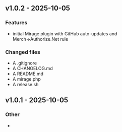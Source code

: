 ## v1.0.2 - 2025-10-05

### Features
- initial Mirage plugin with GitHub auto-updates and Merch→Authorize.Net rule

### Changed files
- A	.gitignore
- A	CHANGELOG.md
- A	README.md
- A	mirage.php
- A	release.sh


## v1.0.1 - 2025-10-05

### Other
- 


